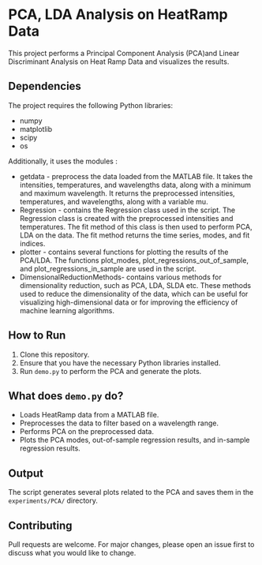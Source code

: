 # PCA, LDA Analysis on HeatRamp Data

This project performs a Principal Component Analysis (PCA)and Linear Discriminant Analysis on Heat Ramp Data and visualizes the results.

## Dependencies

The project requires the following Python libraries:

- numpy
- matplotlib
- scipy
- os

Additionally, it uses the modules :

- getdata - preprocess the data loaded from the MATLAB file. It takes the intensities, temperatures, and wavelengths data, along with a minimum and maximum wavelength. It returns the preprocessed intensities, temperatures, and wavelengths, along with a variable mu.
- Regression - contains the Regression class used in the script. The Regression class is created with the preprocessed intensities and temperatures. The fit method of this class is then used to perform PCA, LDA on the data. The fit method returns the time series, modes, and fit indices. 
- plotter - contains several functions for plotting the results of the PCA/LDA. The functions plot_modes, plot_regressions_out_of_sample, and plot_regressions_in_sample are used in the script.
- DimensionalReductionMethods- contains various methods for dimensionality reduction, such as PCA, LDA, SLDA etc. These methods used to reduce the dimensionality of the data, which can be useful for visualizing high-dimensional data or for improving the efficiency of machine learning algorithms.

## How to Run

1. Clone this repository.
2. Ensure that you have the necessary Python libraries installed.
3. Run `demo.py` to perform the PCA and generate the plots.

## What does `demo.py` do?

- Loads HeatRamp data from a MATLAB file.
- Preprocesses the data to filter based on a wavelength range.
- Performs PCA on the preprocessed data.
- Plots the PCA modes, out-of-sample regression results, and in-sample regression results.

## Output

The script generates several plots related to the PCA and saves them in the `experiments/PCA/` directory.


## Contributing

Pull requests are welcome. For major changes, please open an issue first to discuss what you would like to change.

